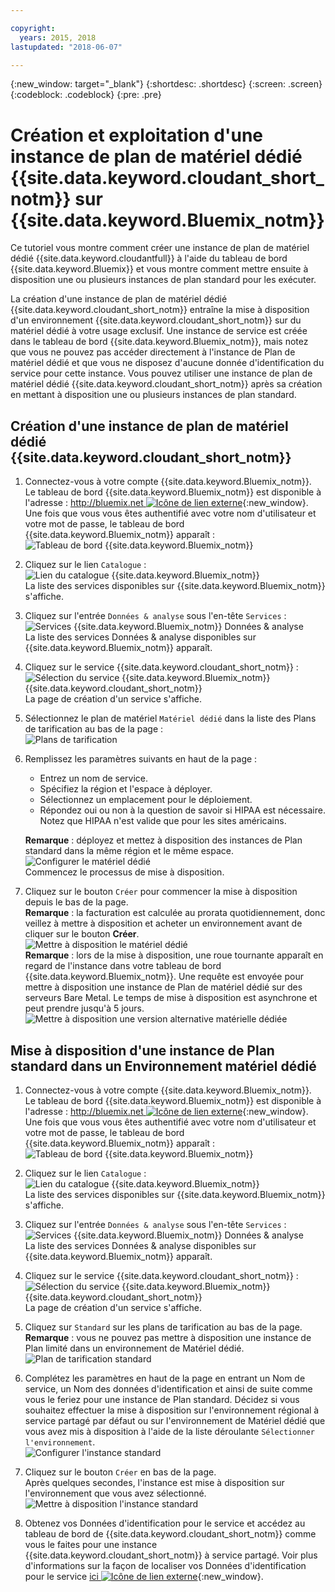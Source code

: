 ```yaml
---

copyright:
  years: 2015, 2018
lastupdated: "2018-06-07"

---
```


{:new_window: target="_blank"}
{:shortdesc: .shortdesc}
{:screen: .screen}
{:codeblock: .codeblock}
{:pre: .pre}

<!-- Acrolinx: 2017-02-23 -->

# Création et exploitation d'une instance de plan de matériel dédié {{site.data.keyword.cloudant_short_notm}} sur {{site.data.keyword.Bluemix_notm}} 

Ce tutoriel vous montre comment créer une instance de plan de matériel dédié {{site.data.keyword.cloudantfull}} à l'aide du tableau de bord {{site.data.keyword.Bluemix}} et vous montre comment mettre ensuite à disposition une ou plusieurs instances de plan standard pour les exécuter.  

La création d'une instance de plan de matériel dédié {{site.data.keyword.cloudant_short_notm}} entraîne la mise à disposition d'un environnement {{site.data.keyword.cloudant_short_notm}} sur du matériel dédié à votre usage exclusif. Une instance de service est créée dans le tableau de bord {{site.data.keyword.Bluemix_notm}}, mais notez que vous ne pouvez pas accéder directement à l'instance de Plan de matériel dédié et que vous ne disposez d'aucune donnée d'identification du service pour cette instance. Vous pouvez utiliser une instance de plan de matériel dédié {{site.data.keyword.cloudant_short_notm}} après sa création en mettant à disposition une ou plusieurs instances de plan standard. 

## Création d'une instance de plan de matériel dédié {{site.data.keyword.cloudant_short_notm}}

1.  Connectez-vous à votre compte {{site.data.keyword.Bluemix_notm}}.<br/>
    Le tableau de bord {{site.data.keyword.Bluemix_notm}} est disponible à l'adresse :
    [http://bluemix.net ![Icône de lien externe](../images/launch-glyph.svg "Icône de lien externe")](http://bluemix.net){:new_window}.
    Une fois que vous vous êtes authentifié avec votre nom d'utilisateur et votre mot de passe, le tableau de bord {{site.data.keyword.Bluemix_notm}} apparaît :<br/>
    ![Tableau de bord {{site.data.keyword.Bluemix_notm}}](images/img0001.png)

2.  Cliquez sur le lien `Catalogue` :<br/>
    ![Lien du catalogue {{site.data.keyword.Bluemix_notm}}](images/img0002.png)<br/>
    La liste des services disponibles sur {{site.data.keyword.Bluemix_notm}} s'affiche.

3.  Cliquez sur l'entrée `Données & analyse` sous l'en-tête `Services` :<br/>
    ![Services {{site.data.keyword.Bluemix_notm}} Données & analyse](images/img0003.png)<br/>
    La liste des services Données & analyse disponibles sur {{site.data.keyword.Bluemix_notm}} apparaît.

4.  Cliquez sur le service {{site.data.keyword.cloudant_short_notm}} :<br/>
    ![Sélection du service {{site.data.keyword.Bluemix_notm}} {{site.data.keyword.cloudant_short_notm}}](images/img0004.png)<br/>
    La page de création d'un service s'affiche. 

5.  Sélectionnez le plan de matériel `Matériel dédié` dans la liste des Plans de tarification au bas de la page :<br/>
    ![Plans de tarification](../tutorials/images/pricing_plan.png)
    
6.  Remplissez les paramètres suivants en haut de la page : <br/>
    -   Entrez un nom de service.<br/>
    -   Spécifiez la région et l'espace à déployer.<br/>
    -   Sélectionnez un emplacement pour le déploiement.<br/>
    -   Répondez oui ou non à la question de savoir si HIPAA est nécessaire. Notez que HIPAA n'est valide que pour les sites américains.<br/> 
     
    **Remarque** : déployez et mettez à disposition des instances de Plan standard dans la même région et le même espace.    
    ![Configurer le matériel dédié](../tutorials/images/select_deployment_location.png)<br/>
    Commencez le processus de mise à disposition. 
    
7.  Cliquez sur le bouton `Créer` pour commencer la mise à disposition depuis le bas de la page. <br/>
    **Remarque** : la facturation est calculée au prorata quotidiennement, donc veillez à mettre à disposition et acheter un environnement avant de cliquer sur le bouton **Créer**.<br/>
    ![Mettre à disposition le matériel dédié](../tutorials/images/create_button_provision.png)<br/>
    **Remarque** : lors de la mise à disposition, une roue tournante apparaît en regard de l'instance dans votre tableau de bord {{site.data.keyword.Bluemix_notm}}. Une requête est envoyée pour mettre à disposition une instance de Plan de matériel dédié sur des serveurs Bare Metal. Le temps de mise à disposition est asynchrone et peut prendre jusqu'à 5 jours. ![Mettre à disposition une version alternative matérielle dédiée](../tutorials/images/create_button_provision2.png)<br/>
    
## Mise à disposition d'une instance de Plan standard dans un Environnement matériel dédié

1.  Connectez-vous à votre compte {{site.data.keyword.Bluemix_notm}}.<br/>
    Le tableau de bord {{site.data.keyword.Bluemix_notm}} est disponible à l'adresse :
    [http://bluemix.net ![Icône de lien externe](../images/launch-glyph.svg "Icône de lien externe")](http://bluemix.net){:new_window}.
    Une fois que vous vous êtes authentifié avec votre nom d'utilisateur et votre mot de passe, le tableau de bord {{site.data.keyword.Bluemix_notm}} apparaît :<br/>
    ![Tableau de bord {{site.data.keyword.Bluemix_notm}}](images/img0001.png)

2.  Cliquez sur le lien `Catalogue` :<br/>
    ![Lien du catalogue {{site.data.keyword.Bluemix_notm}}](images/img0002.png)<br/>
    La liste des services disponibles sur {{site.data.keyword.Bluemix_notm}} s'affiche.

3.  Cliquez sur l'entrée `Données & analyse` sous l'en-tête `Services` :<br/>
    ![Services {{site.data.keyword.Bluemix_notm}} Données & analyse](images/img0003.png)<br/>
    La liste des services Données & analyse disponibles sur {{site.data.keyword.Bluemix_notm}} apparaît.

4.  Cliquez sur le service {{site.data.keyword.cloudant_short_notm}} :<br>
    ![Sélection du service {{site.data.keyword.Bluemix_notm}} {{site.data.keyword.cloudant_short_notm}}](images/img0004.png)<br/>
    La page de création d'un service s'affiche.  

5.  Cliquez sur `Standard` sur les plans de tarification au bas de la page. <br/>
    **Remarque** : vous ne pouvez pas mettre à disposition une instance de Plan limité dans un environnement de Matériel dédié.<br/>
    ![Plan de tarification standard](../tutorials/images/standard_pricing_plan.png)
    
6.  Complétez les paramètres en haut de la page en entrant un Nom de service, un Nom des données d'identification et ainsi de suite comme vous le feriez pour une instance de Plan standard. Décidez si vous souhaitez effectuer la mise à disposition sur l'environnement régional à service partagé par défaut ou sur l'environnement de Matériel dédié que vous avez mis à disposition à l'aide de la liste déroulante `Sélectionner l'environnement`.<br/>
    ![Configurer l'instance standard](../tutorials/images/select_environment.png)
    
7.  Cliquez sur le bouton `Créer` en bas de la page.<br/>
    Après quelques secondes, l'instance est mise à disposition sur l'environnement que vous avez sélectionné.<br/>
    ![Mettre à disposition l'instance standard](../tutorials/images/create_button_provision_standard.png)
    
8.  Obtenez vos Données d'identification pour le service et accédez au tableau de bord de {{site.data.keyword.cloudant_short_notm}} comme vous le faites pour une instance {{site.data.keyword.cloudant_short_notm}} à service partagé. 
    Voir plus d'informations sur la façon de localiser vos Données d'identification pour le service [ici ![Icône de lien externe](../images/launch-glyph.svg "Icône de lien externe")](https://console.bluemix.net/docs/services/Cloudant/tutorials/create_service.html#locating-your-service-credentials){:new_window}. 
     
